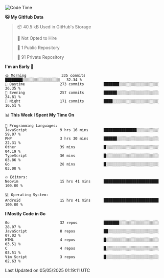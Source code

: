 
<!--START_SECTION:waka-->
![Code Time](http://img.shields.io/badge/Code%20Time-5%2C884%20hrs%2058%20mins-blue)

**🐱 My GitHub Data** 

> 📦 40.5 kB Used in GitHub's Storage 
 > 
> 🚫 Not Opted to Hire
 > 
> 📜 1 Public Repository 
 > 
> 🔑 91 Private Repository 
 > 
**I'm an Early 🐤** 

```text
🌞 Morning                335 commits         ████████░░░░░░░░░░░░░░░░░   32.34 % 
🌆 Daytime                273 commits         ███████░░░░░░░░░░░░░░░░░░   26.35 % 
🌃 Evening                257 commits         ██████░░░░░░░░░░░░░░░░░░░   24.81 % 
🌙 Night                  171 commits         ████░░░░░░░░░░░░░░░░░░░░░   16.51 % 
```


📊 **This Week I Spent My Time On** 

```text
💬 Programming Languages: 
JavaScript               9 hrs 16 mins       ███████████████░░░░░░░░░░   59.07 % 
PHP                      3 hrs 30 mins       ██████░░░░░░░░░░░░░░░░░░░   22.31 % 
Other                    39 mins             █░░░░░░░░░░░░░░░░░░░░░░░░   04.19 % 
TypeScript               36 mins             █░░░░░░░░░░░░░░░░░░░░░░░░   03.86 % 
Go                       28 mins             █░░░░░░░░░░░░░░░░░░░░░░░░   03.00 % 

🔥 Editors: 
Neovim                   15 hrs 41 mins      █████████████████████████   100.00 % 

💻 Operating System: 
Android                  15 hrs 41 mins      █████████████████████████   100.00 % 
```

**I Mostly Code in Go** 

```text
Go                       32 repos            ███████░░░░░░░░░░░░░░░░░░   28.07 % 
JavaScript               8 repos             ██░░░░░░░░░░░░░░░░░░░░░░░   07.02 % 
HTML                     4 repos             █░░░░░░░░░░░░░░░░░░░░░░░░   03.51 % 
C                        4 repos             █░░░░░░░░░░░░░░░░░░░░░░░░   03.51 % 
Vim Script               3 repos             █░░░░░░░░░░░░░░░░░░░░░░░░   02.63 % 
```




 Last Updated on 05/05/2025 01:19:11 UTC
<!--END_SECTION:waka-->
